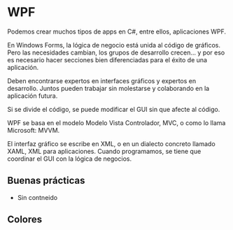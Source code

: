 # WPF

Podemos crear muchos tipos de apps en C#, entre ellos, aplicaciones WPF.

En Windows Forms, la lógica de negocio está unida al código de gráficos. Pero las necesidades cambian, los grupos de desarrollo crecen… y por eso es necesario hacer secciones bien diferenciadas para el éxito de una aplicación.

Deben encontrarse expertos en interfaces gráficos y expertos en desarrollo. Juntos pueden trabajar sin molestarse y colaborando en la aplicación futura.

Si se divide el código, se puede modificar el GUI sin que afecte al código.

WPF se basa en el modelo Modelo Vista Controlador, MVC, o como lo llama Microsoft: MVVM.

El interfaz gráfico se escribe en XML, o en un dialecto concreto llamado XAML, XML para aplicaciones. Cuando programamos, se tiene que coordinar el GUI con la lógica de negocios.

## Buenas prácticas

* Sin contneido

## Colores
